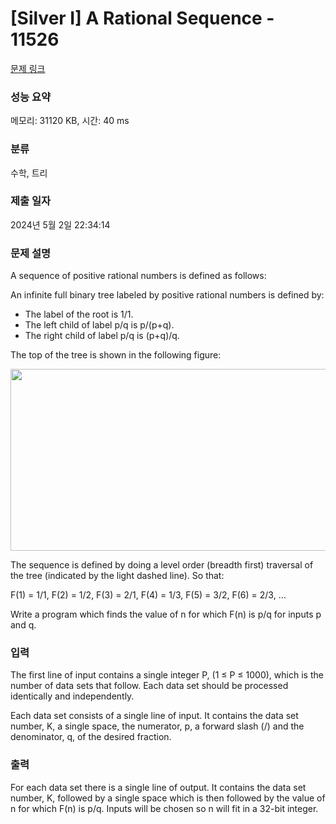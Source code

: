 # [Silver I] A Rational Sequence - 11526 

[문제 링크](https://www.acmicpc.net/problem/11526) 

### 성능 요약

메모리: 31120 KB, 시간: 40 ms

### 분류

수학, 트리

### 제출 일자

2024년 5월 2일 22:34:14

### 문제 설명

<p>A sequence of positive rational numbers is defined as follows:</p>

<p>An infinite full binary tree labeled by positive rational numbers is defined by:</p>

<ul>
	<li>The label of the root is 1/1.</li>
	<li>The left child of label p/q is p/(p+q).</li>
	<li>The right child of label p/q is (p+q)/q.</li>
</ul>

<p>The top of the tree is shown in the following figure:</p>

<p style="text-align: center;"><img alt="" src="https://onlinejudgeimages.s3-ap-northeast-1.amazonaws.com/problem/11526/1.png" style="height:291px; width:564px"></p>

<p>The sequence is defined by doing a level order (breadth first) traversal of the tree (indicated by the light dashed line). So that:</p>

<p>F(1) = 1/1, F(2) = 1/2, F(3) = 2/1, F(4) = 1/3, F(5) = 3/2, F(6) = 2/3, …</p>

<p>Write a program which finds the value of n for which F(n) is p/q for inputs p and q.</p>

### 입력 

 <p>The first line of input contains a single integer P, (1 ≤ P ≤ 1000), which is the number of data sets that follow. Each data set should be processed identically and independently.</p>

<p>Each data set consists of a single line of input. It contains the data set number, K, a single space, the numerator, p, a forward slash (/) and the denominator, q, of the desired fraction.</p>

### 출력 

 <p>For each data set there is a single line of output. It contains the data set number, K, followed by a single space which is then followed by the value of n for which F(n) is p/q. Inputs will be chosen so n will fit in a 32-bit integer.</p>


